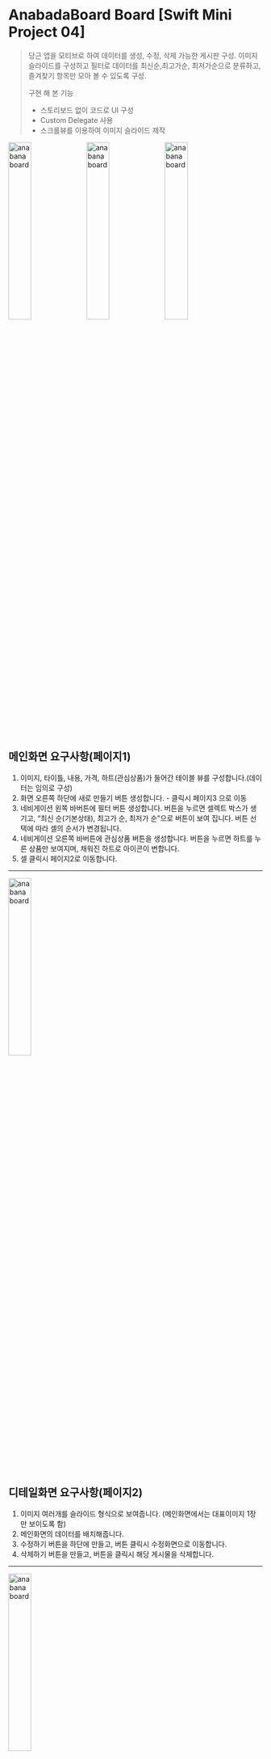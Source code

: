 # AnabadaBoard Board [Swift Mini Project 04]
> 당근 앱을 모티브로 하여 데이터를 생성, 수정, 삭제 가능한 게시판 구성. 
> 이미지 슬라이드를 구성하고 필터로 데이터를 최신순,최고가순, 최저가순으로 분류하고, 즐겨찾기 항목만 모아 볼 수 있도록 구성.
> 
> 구현 해 본 기능
> - 스토리보드 없이 코드로 UI 구성
> - Custom Delegate 사용
> - 스크롤뷰를 이용하여 이미지 슬라이드 제작

<img width="30%" title="아나바다 게시판" alt="anabana board" src="https://github.com/dorami4477/BMICalculator/assets/85213387/edbfcd8e-069c-47d1-ac86-1f372f8ce83c">
<img width="30%" title="아나바다 게시판" alt="anabana board" src="https://github.com/dorami4477/BMICalculator/assets/85213387/978479ea-a5c2-43c6-91cb-40eba599a1b4">
<img width="30%" title="아나바다 게시판" alt="anabana board" src="https://github.com/dorami4477/BMICalculator/assets/85213387/349a1ecc-6acc-462d-8fa5-1ae1c860b736">

## 메인화면 요구사항(페이지1)

1. 이미지, 타이틀, 내용, 가격, 하트(관심상품)가 들어간 테이블 뷰를 구성합니다.(데이터는 임의로 구성)
2. 화면 오른쪽 하단에 새로 만들기 버튼 생성합니다. - 클릭시 페이지3 으로 이동
3. 네비게이션 왼쪽 바버튼에 필터 버튼 생성합니다. 버튼을 누르면 셀렉트 박스가 생기고, “최신 순(기본상태), 최고가 순, 최저가 순”으로 버튼이 보여 집니다. 버튼 선택에 따라 셀의 순서가 변경됩니다.  
4. 네비게이션 오른쪽 바버튼에 관심상품 버튼을 생성합니다. 버튼을 누르면 하트를 누른 상품만 보여지며, 채워진 하트로 아이콘이 변합니다.  
5. 셀 클릭시 페이지2로 이동합니다.

--------

<img width="30%" title="아나바다 게시판" alt="anabana board" src="https://github.com/dorami4477/BMICalculator/assets/85213387/0d2fd592-3a3b-4580-91d3-bbe14e106dae">

## 디테일화면 요구사항(페이지2)

1. 이미지 여러개를 슬라이드 형식으로 보여줍니다. (메인화면에서는 대표이미지 1장만 보이도록 함)
2. 메인화면의 데이터를 배치해줍니다.
3. 수정하기 버튼을 하단에 만들고, 버튼 클릭시 수정화면으로 이동합니다.
4. 삭제하기 버튼을 만들고, 버튼을 클릭시 해당 게시물을 삭제합니다.

---------
<img width="30%" title="아나바다 게시판" alt="anabana board" src="https://github.com/dorami4477/BMICalculator/assets/85213387/03f10398-f3fb-47f2-8735-7827b0717505">

## 수정 및 새로운 게시물 생성 화면 요구사항(페이지3)

1. 여러장의 이미지를 업로드 할 수 있으며, 이미지 선택시 선택된 이미지를 나열합니다.
2. 이미지, 타이틀, 설명, 가격의 데이터를 변경 또는 새로 저장 가능하도록 합니다.
